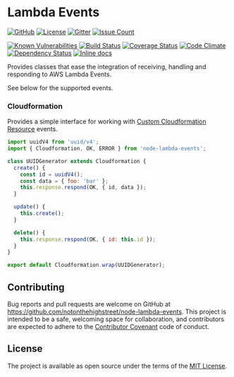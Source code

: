 # Lambda Events

[![GitHub][github-badge]][github-url]
[![License][license-badge]][license-url]
[![Gitter][gitter-badge]][gitter-url]
[![Issue Count][issues-badge]][issues-url]

[![Known Vulnerabilities][snyk-badge]][snyk-url]
[![Build Status][travis-badge]][travis-url]
[![Coverage Status][coverage-badge]][coverage-url]
[![Code Climate][codeclimate-badge]][codeclimate-url]
[![Dependency Status][david-badge]][david-url]
[![Inline docs][docs-badge]][docs-url]

Provides classes that ease the integration of receiving, handling and responding to AWS Lambda Events.

See below for the supported events.

### Cloudformation

Provides a simple interface for working with [Custom Cloudformation Resource](http://docs.aws.amazon.com/AWSCloudFormation/latest/UserGuide/template-custom-resources.html) events.

```javascript
import uuidV4 from 'uuid/v4';
import { Cloudformation, OK, ERROR } from 'node-lambda-events';

class UUIDGenerator extends Cloudformation {
  create() {
    const id = uuidV4();
    const data = { foo: 'bar' };
    this.response.respond(OK, { id, data });
  }

  update() {
    this.create();
  }

  delete() {
    this.response.respond(OK, { id: this.id });
  }
}

export default Cloudformation.wrap(UUIDGenerator);
```

## Contributing

Bug reports and pull requests are welcome on GitHub at https://github.com/notonthehighstreet/node-lambda-events. This project is intended to be a safe, welcoming space for collaboration, and contributors are expected to adhere to the [Contributor Covenant](http://contributor-covenant.org) code of conduct.

## License

The project is available as open source under the terms of the [MIT License](http://opensource.org/licenses/MIT).

[gitter-badge]: http://img.shields.io/badge/gitter-chat-red.svg
[gitter-url]: https://gitter.im/notonthehighstreet/node-lambda-events
[github-badge]: https://img.shields.io/badge/github-link-blue.svg
[github-url]: https://github.com/notonthehighstreet/node-lambda-events
[license-badge]: http://img.shields.io/badge/license-MIT-yellowgreen.svg
[license-url]: #license
[docs-badge]: http://inch-ci.org/github/notonthehighstreet/node-lambda-events.svg?branch=master
[docs-url]: http://inch-ci.org/github/notonthehighstreet/node-lambda-events
[snyk-badge]: https://snyk.io/test/github/notonthehighstreet/node-lambda-events/badge.svg
[snyk-url]: https://snyk.io/test/github/notonthehighstreet/node-lambda-events
[david-badge]: https://david-dm.org/notonthehighstreet/node-lambda-events.svg
[david-url]: https://david-dm.org/notonthehighstreet/node-lambda-events
[travis-badge]: https://api.travis-ci.org/notonthehighstreet/node-lambda-events.svg
[travis-url]: https://travis-ci.org/notonthehighstreet/node-lambda-events
[codeclimate-badge]: https://codeclimate.com/github/notonthehighstreet/node-lambda-events/badges/gpa.svg
[codeclimate-url]: https://codeclimate.com/github/notonthehighstreet/node-lambda-events
[coverage-badge]: https://codeclimate.com/github/notonthehighstreet/node-lambda-events/badges/coverage.svg
[coverage-url]: https://codeclimate.com/github/notonthehighstreet/node-lambda-events/coverage
[issues-badge]: https://codeclimate.com/github/notonthehighstreet/node-lambda-events/badges/issue_count.svg
[issues-url]: https://codeclimate.com/github/notonthehighstreet/node-lambda-events
